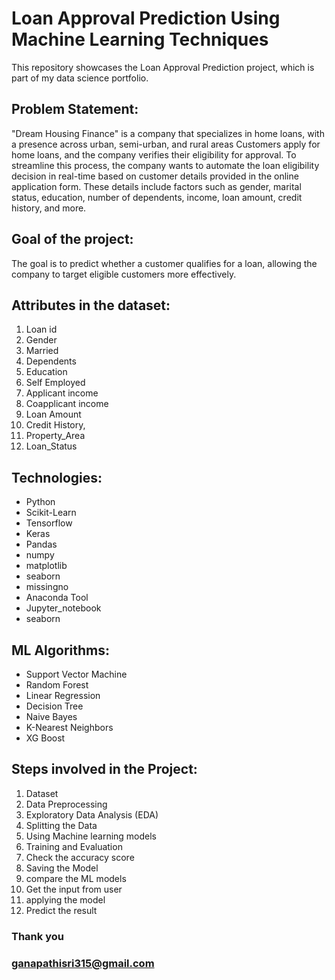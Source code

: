 
# Loan Approval Prediction Using Machine Learning Techniques

This repository showcases the Loan Approval Prediction project, which is part of my data science portfolio.

## Problem Statement:

"Dream Housing Finance" is a company that specializes in home loans, with a presence across urban, semi-urban, and rural areas Customers apply for home loans, and the company verifies their eligibility for approval. To streamline this process, the company wants to automate the loan eligibility decision in real-time based on customer details provided in the online application form. These details include factors such as gender, marital status, education, number of dependents, income, loan amount, credit history, and more.

## Goal of the project:

The goal is to predict whether a customer qualifies for a loan, allowing the company to target eligible customers more effectively.

## Attributes in the dataset:

   1. Loan id
   2. Gender
   3. Married
   4. Dependents
   5. Education
   6. Self Employed
   7. Applicant income
   8. Coapplicant income
   9. Loan Amount
  10. Credit History, 
  11. Property_Area
  12. Loan_Status

## Technologies:

  * Python 
  * Scikit-Learn
  * Tensorflow
  * Keras 
  * Pandas
  * numpy
  * matplotlib
  * seaborn
  * missingno 
  * Anaconda Tool 
  * Jupyter_notebook
  * seaborn
  
## ML Algorithms: 

   * Support Vector Machine
   * Random Forest
   * Linear Regression
   * Decision Tree
   * Naive Bayes
   * K-Nearest Neighbors
   * XG Boost

## Steps involved in the Project: 

  1. Dataset
  2. Data Preprocessing
  3. Exploratory Data Analysis (EDA)
  4. Splitting the Data 
  5. Using Machine learning models 
  6. Training and Evaluation 
  7. Check the accuracy score 
  8. Saving the Model 
  9. compare the ML models 
 10. Get the input from user 
 11. applying the model 
 12. Predict the result


 ### Thank you 
 
 ### ganapathisri315@gmail.com

